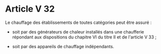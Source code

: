 # Article V 32

Le chauffage des établissements de toutes catégories peut être assuré :

- soit par des générateurs de chaleur installés dans une chaufferie répondant aux dispositions du chapitre VI du titre II et de l'article V 33 ;

- soit par des appareils de chauffage indépendants.
